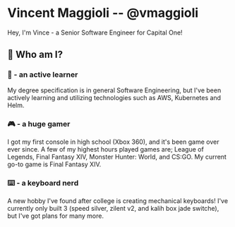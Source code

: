 # Vincent Maggioli -- @vmaggioli
Hey, I'm Vince - a Senior Software Engineer for Capital One!

## 🤵 Who am I?
### 🧠 - an active learner
My degree specification is in general Software Engineering, but I've been actively learning and utilizing technologies such as AWS, Kubernetes and Helm.

### 🎮 - a huge gamer
I got my first console in high school (Xbox 360), and it's been game over ever since. A few of my highest hours played games are; League of Legends, Final Fantasy XIV, Monster Hunter: World, and CS:GO. My current go-to game is Final Fantasy XIV.

### ⌨️ - a keyboard nerd
A new hobby I've found after college is creating mechanical keyboards! I've currently only built 3 (speed silver, zilent v2, and kalih box jade switche), but I've got plans for many more.
